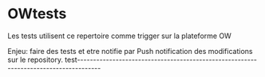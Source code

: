 # OWtests
Les tests utilisent ce repertoire comme trigger sur la plateforme OW

Enjeu: faire des tests et etre notifie par Push notification des modifications sur le repository.
test-------------------------------------------------------------------------------------    

